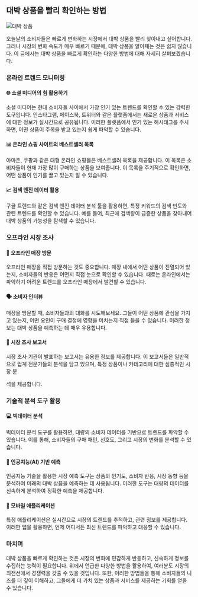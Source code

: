 ## 대박 상품을 빨리 확인하는 방법

![대박 상품](https://source.unsplash.com/1600x900/?shopping)

오늘날의 소비자들은 빠르게 변화하는 시장에서 대박 상품을 빨리 찾아내고 싶어합니다. 그러나 시장의 변화 속도가 매우 빠르기 때문에, 대박 상품을 알아채는 것은 쉽지 않습니다. 이 글에서는 대박 상품을 빠르게 확인하는 다양한 방법에 대해 자세히 살펴보겠습니다.

### 온라인 트렌드 모니터링

#### 🌐 소셜 미디어의 힘 활용하기
소셜 미디어는 현대 소비자들 사이에서 가장 인기 있는 트렌드를 확인할 수 있는 강력한 도구입니다. 인스타그램, 페이스북, 트위터와 같은 플랫폼에서는 새로운 상품과 서비스에 대한 정보가 실시간으로 공유됩니다. 이러한 플랫폼에서 인기 있는 해시태그를 주시하면, 어떤 상품이 주목을 받고 있는지 쉽게 파악할 수 있습니다.

#### 📊 온라인 쇼핑 사이트의 베스트셀러 목록
아마존, 쿠팡과 같은 대형 온라인 쇼핑몰은 베스트셀러 목록을 제공합니다. 이 목록은 소비자들이 현재 가장 많이 구매하는 상품을 보여줍니다. 이 목록을 주기적으로 확인하면, 어떤 상품이 인기를 끌고 있는지 알 수 있습니다.

#### 📈 검색 엔진 데이터 활용
구글 트렌드와 같은 검색 엔진 데이터 분석 툴을 활용하면, 특정 키워드의 검색 빈도와 관련 트렌드를 확인할 수 있습니다. 예를 들어, 최근에 검색량이 급증한 상품을 찾아내어 대박 상품의 가능성을 탐색할 수 있습니다.

### 오프라인 시장 조사

#### 🏢 오프라인 매장 방문
오프라인 매장을 직접 방문하는 것도 중요합니다. 매장 내에서 어떤 상품이 진열되어 있는지, 소비자들의 반응은 어떤지 직접 눈으로 확인할 수 있습니다. 때로는 온라인에서는 파악하기 어려운 트렌드를 오프라인 매장에서 발견할 수 있습니다.

#### 🗣 소비자 인터뷰
매장을 방문할 때, 소비자들과의 대화를 시도해보세요. 그들이 어떤 상품에 관심을 가지고 있는지, 어떤 요인이 구매 결정에 영향을 미치는지 직접 들을 수 있습니다. 이러한 정보는 대박 상품을 예측하는 데 매우 유용합니다.

#### 📝 시장 조사 보고서
시장 조사 기관이 발표하는 보고서는 유용한 정보를 제공합니다. 이 보고서들은 일반적으로 업계 전문가들의 분석을 담고 있으며, 특정 상품이나 카테고리에 대한 심층적인 시장 분

석을 제공합니다.

### 기술적 분석 도구 활용

#### 💻 빅데이터 분석
빅데이터 분석 도구를 활용하면, 대량의 소비자 데이터를 기반으로 트렌드를 파악할 수 있습니다. 이를 통해, 소비자들의 구매 패턴, 선호도, 그리고 시장의 변화를 분석할 수 있습니다.

#### 🤖 인공지능(AI) 기반 예측
인공지능 기술을 활용한 시장 예측 도구는 상품의 인기도, 소비자 반응, 시장 동향 등을 분석하여 미래의 대박 상품을 예측하는 데 사용됩니다. 이러한 도구는 대량의 데이터를 신속하게 분석하여 정확한 예측을 제공합니다.

#### 📱 모바일 애플리케이션
특정 애플리케이션은 실시간으로 시장의 트렌드를 추적하고, 관련 정보를 제공합니다. 이러한 앱을 활용하면, 언제 어디서든 최신 트렌드를 파악하고 대응할 수 있습니다.

### 마치며

대박 상품을 빠르게 확인하는 것은 시장의 변화에 민감하게 반응하고, 신속하게 정보를 수집하는 능력이 필요합니다. 위에서 언급한 다양한 방법을 활용하여, 여러분도 시장의 최전선에서 경쟁력을 갖출 수 있을 것입니다. 또한, 이러한 방법들을 통해 소비자들의 니즈를 더 깊이 이해하고, 그들에게 더 가치 있는 상품과 서비스를 제공하는 기회를 얻을 수 있습니다.